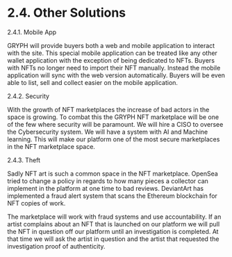 # 2.4. Other Solutions

2.4.1. Mobile App&#x20;

GRYPH will provide buyers both a web and mobile application to interact with the site. This special mobile application can be treated like any other wallet application with the exception of being dedicated to NFTs. Buyers with NFTs no longer need to import their NFT manually. Instead the mobile application will sync with the web version automatically. Buyers will be even able to list, sell and collect easier on the mobile application.&#x20;

2.4.2. Security&#x20;

With the growth of NFT marketplaces the increase of bad actors in the space is growing. To combat this the GRYPH NFT marketplace will be one of the few where security will be paramount. We will hire a CISO to oversee the Cybersecurity system. We will have a system with AI and Machine learning. This will make our platform one of the most secure marketplaces in the NFT marketplace space.&#x20;

2.4.3. Theft&#x20;

Sadly NFT art is such a common space in the NFT marketplace. OpenSea tried to change a policy in regards to how many pieces a collector can implement in the platform at one time to bad reviews. DeviantArt has implemented a fraud alert system that scans the Ethereum blockchain for NFT copies of work.

The marketplace will work with fraud systems and use accountability. If an artist complains about an NFT that is launched on our platform we will pull the NFT in question off our platform until an investigation is completed. At that time we will ask the artist in question and the artist that requested the investigation proof of authenticity.
